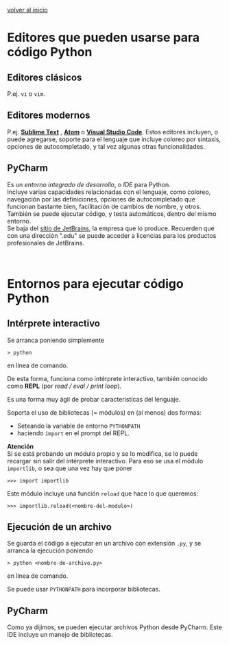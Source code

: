 <style>
.page-header {
    padding-bottom: 50px;
    padding-top: 50px;
}
</style>

[volver al inicio](./index.md)  

# Editores que pueden usarse para código Python

## Editores clásicos
P.ej. `vi` o `vim`.

## Editores modernos
P.ej. [**Sublime Text**](https://www.sublimetext.com/3) , [**Atom**](https://atom.io/) o [**Visual Studio Code**](https://code.visualstudio.com/download).
Estos editores incluyen, o puede agregarse, soporte para el lenguaje que incluye coloreo por sintaxis, opciones de autocompletado, y tal vez algunas otras funcionalidades.

## PyCharm
Es un *entorno integrado de desarrollo*, o *IDE* para Python.  
Incluye varias capacidades relacionadas con el lenguaje, como coloreo, navegación por las definiciones, opciones de autocompletado que funcionan bastante bien, facilitación de cambios de nombre, y otros.  
También se puede ejecutar código, y tests automáticos, dentro del mismo entorno.  
Se baja del [sitio de JetBrains](https://www.jetbrains.com/pycharm/download/#section=windows), la empresa que lo produce. 
Recuerden que con una dirección ".edu" se puede acceder a licencias para los productos profesionales de JetBrains.

<br/>

# Entornos para ejecutar código Python

## Intérprete interactivo
Se arranca poniendo simplemente
```
> python
```
en línea de comando.

De esta forma, funciona como intérprete interactivo, también conocido como **REPL** (por *read / eval / print loop*).

Es una forma muy ágil de probar características del lenguaje.

Soporta el uso de bibliotecas (= módulos) en (al menos) dos formas: 
* Seteando la variable de entorno `PYTHONPATH`
* haciendo `import` en el prompt del REPL.

**Atención**  
Si se está probando un módulo propio y se lo modifica, se lo puede recargar sin salir del intérprete interactivo.
Para eso se usa el módulo `importlib`, o sea que una vez hay que poner
```
>>> import importlib
```
Este módulo incluye una función `reload` que hace lo que queremos:
```
>>> importlib.reload(<nombre-del-modulo>)
```



## Ejecución de un archivo
Se guarda el código a ejecutar en un archivo con extensión `.py`, y se arranca la ejecución poniendo
```
> python <nombre-de-archivo.py>
```
en línea de comando.

Se puede usar `PYTHONPATH` para incorporar bibliotecas.


## PyCharm
Como ya dijimos, se pueden ejecutar archivos Python desde PyCharm. Este IDE incluye un manejo de bibliotecas.
